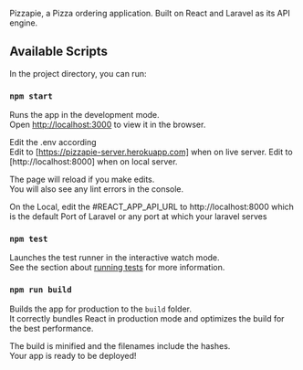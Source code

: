 Pizzapie, a Pizza ordering application. Built on React and Laravel as its API engine.

## Available Scripts

In the project directory, you can run:

### `npm start`

Runs the app in the development mode.<br />
Open [http://localhost:3000](http://localhost:3000) to view it in the browser.

Edit the .env according<br />
Edit to [https://pizzapie-server.herokuapp.com] when on live server.
Edit to [http://localhost:8000] when on local server.



The page will reload if you make edits.<br />
You will also see any lint errors in the console.

On the Local, edit the #REACT_APP_API_URL to http://localhost:8000 which is the default Port of Laravel or any port at which your laravel serves

### `npm test`

Launches the test runner in the interactive watch mode.<br />
See the section about [running tests](https://facebook.github.io/create-react-app/docs/running-tests) for more information.

### `npm run build`

Builds the app for production to the `build` folder.<br />
It correctly bundles React in production mode and optimizes the build for the best performance.

The build is minified and the filenames include the hashes.<br />
Your app is ready to be deployed!



